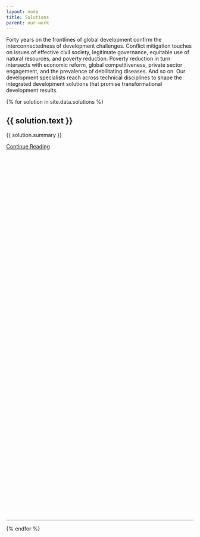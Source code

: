 ```yaml
---
layout: node
title: Solutions
parent: our-work
---
```

Forty years on the frontlines of global development confirm the interconnectedness of development challenges. Conflict mitigation touches on issues of effective civil society, legitimate governance, equitable use of natural resources, and poverty reduction. Poverty reduction in turn intersects with economic reform, global competitiveness, private sector engagement, and the prevalence of debilitating diseases. And so on. Our development specialists reach across technical disciplines to shape the integrated development solutions that promise transformational development results.

{% for solution in site.data.solutions %}
<div class="solution-block">
  <h2>{{ solution.text }}</h2>
  <p>{{ solution.summary }}</p>
  <a href="{{ solution.path }}" class="primary-block--button">Continue Reading <svg class="redirect" viewBox="0 0 36 70" preserveAspectRatio="xMinYMax meet"><use xlink:href="#redirect"></use></svg></a>
</div>
<hr>
{% endfor %}
